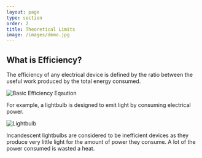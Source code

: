 ```yaml
---
layout: page
type: section
order: 2
title: Theoretical Limits
image: /images/demo.jpg
---
```


## What is Efficiency?

The efficiency of any electrical device is defined by the ratio between the useful work produced by the total energy consumed. 

![Basic Efficiency Eqaution](https://latex.codecogs.com/gif.latex?Efficency&space;=\frac{Useful\&space;Work\&space;Produced}{Total\&space;Energy\&space;Consumed})



For example, a lightbulb is designed to emit light by consuming electrical power.

![Lightbulb](../../images/demo.jpg)

Incandescent lightbulbs are considered to be inefficient devices as they produce very little light for the amount of power they consume. A lot of the power consumed is wasted a heat.
